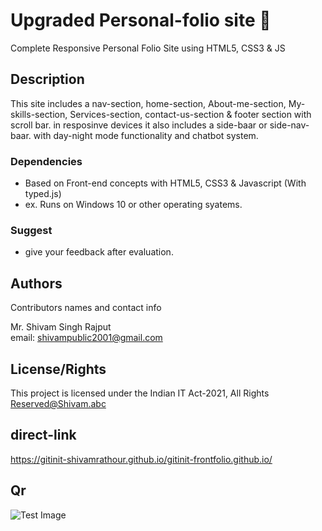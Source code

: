 # Upgraded Personal-folio site :partying_face:

Complete Responsive Personal Folio Site using HTML5, CSS3 & JS

## Description
This site includes a nav-section, home-section, About-me-section, My-skills-section, Services-section, contact-us-section & footer section with scroll bar. in resposinve devices it also includes a side-baar or side-nav-baar. with day-night mode functionality and chatbot system.

### Dependencies

* Based on Front-end concepts with HTML5, CSS3 & Javascript (With typed.js) 
* ex. Runs on Windows 10 or other operating syatems.

### Suggest
* give your feedback after evaluation.

## Authors

Contributors names and contact info

Mr. Shivam Singh Rajput  
email: shivampublic2001@gmail.com

## License/Rights

This project is licensed under the Indian IT Act-2021, All Rights Reserved@Shivam.abc

## direct-link

https://gitinit-shivamrathour.github.io/gitinit-frontfolio.github.io/

## Qr

![Test Image]()
